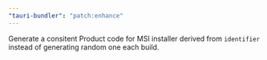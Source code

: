 ```yaml
---
"tauri-bundler": "patch:enhance"
---
```


Generate a consitent Product code for MSI installer derived from `identifier` instead of generating random one each build.

